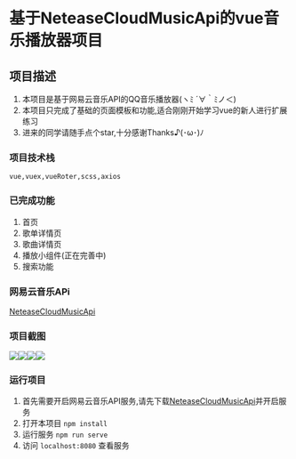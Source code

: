 # 基于NeteaseCloudMusicApi的vue音乐播放器项目

## 项目描述
1. 本项目是基于网易云音乐API的QQ音乐播放器(ヽﾐ ´∀｀ﾐノ＜)
2. 本项目只完成了基础的页面模板和功能,适合刚刚开始学习vue的新人进行扩展练习
3. 进来的同学请随手点个star,十分感谢Thanks♪(･ω･)ﾉ

### 项目技术栈
```
vue,vuex,vueRoter,scss,axios
```
### 已完成功能
1. 首页
2. 歌单详情页
3. 歌曲详情页
4. 播放小组件(正在完善中)
5. 搜索功能

### 网易云音乐APi
[NeteaseCloudMusicApi](https://github.com/Binaryify/NeteaseCloudMusicApi)

### 项目截图
![](https://github.com/sroxck/vue-music/blob/master/note/1.png?raw=true)![](https://github.com/sroxck/vue-music/blob/master/note/2.png?raw=true)![](https://github.com/sroxck/vue-music/blob/master/note/3.png?raw=true)![](https://github.com/sroxck/vue-music/blob/master/note/4.png?raw=true)

### 运行项目
1. 首先需要开启网易云音乐API服务,请先下载[NeteaseCloudMusicApi](https://github.com/Binaryify/NeteaseCloudMusicApi)并开启服务
2. 打开本项目 `npm install`
3. 运行服务 `npm run serve`
4. 访问 `localhost:8080` 查看服务
